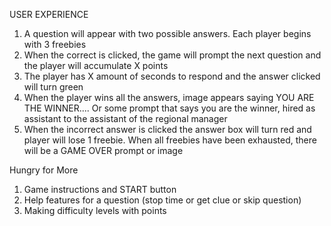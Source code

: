 USER EXPERIENCE

1. A question will appear with two possible answers. Each player begins with 3 freebies
2. When the correct is clicked, the game will prompt the next question and the player will accumulate X points
3. The player has X amount of seconds to respond and the answer clicked will turn green
4. When the player wins all the answers, image appears saying YOU ARE THE WINNER.... Or some prompt that says you are the winner, hired as assistant to the assistant of the regional manager
5. When the incorrect answer is clicked the answer box will turn red and player will lose 1 freebie. 
When all freebies have been exhausted, there will be a GAME OVER prompt or image


Hungry for More
1. Game instructions and START button
2. Help features for a question (stop time or get clue or skip question)
3. Making difficulty levels with points

